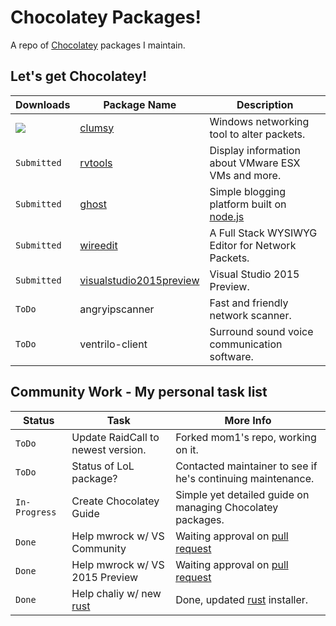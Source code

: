 # Chocolatey Packages!
A repo of [Chocolatey] packages I maintain.

## Let's get Chocolatey!
| Downloads | Package Name                    | Description                                                          |
|-----------|---------------------------------|----------------------------------------------------------------------|
| [![](http://img.shields.io/chocolatey/dt/clumsy.svg)](https://chocolatey.org/packages/clumsy) | [clumsy]                        | Windows networking tool to alter packets.                            |
| `Submitted` | [rvtools]                        | Display information about VMware ESX VMs and more.                   |
| `Submitted` | [ghost]                          | Simple blogging platform built on [node.js]                          |
| `Submitted` | [wireedit]                       | A Full Stack WYSIWYG Editor for Network Packets.                     |
| `Submitted` | [visualstudio2015preview]        | Visual Studio 2015 Preview.                                          |
| `ToDo` | angryipscanner                        | Fast and friendly network scanner.                                   |
| `ToDo` | ventrilo-client                       | Surround sound voice communication software.                         |


## Community Work - My personal task list
| Status        | Task                                   | More Info                                                            |
|---------------|----------------------------------------|----------------------------------------------------------------------|
| `ToDo`        | Update RaidCall to newest version.     | Forked mom1's repo, working on it.                                   |
| `ToDo`        | Status of LoL package?                 | Contacted maintainer to see if he's continuing maintenance.          |
| `In-Progress` | Create Chocolatey Guide         | Simple yet detailed guide on managing Chocolatey packages.           |
| `Done`        | Help mwrock w/ VS Community     | Waiting approval on [pull request]                                   |
| `Done`        | Help mwrock w/ VS 2015 Preview  | Waiting approval on [pull request]                                   |
| `Done`        | Help chaliy w/ new [rust]       | Done, updated [rust] installer.                                      |



<!-- Links -->

[Chocolatey]: https://chocolatey.org/
[clumsy]: https://chocolatey.org/packages/clumsy
[rvtools]: https://chocolatey.org/packages/rvtools
[ghost]: https://chocolatey.org/packages/ghost
[wireedit]: https://chocolatey.org/packages/wireedit
[rust]: https://chocolatey.org/packages/rust
[pull request]: https://github.com/mwrock/Chocolatey-Packages/pull/23
[node.js]: http://nodejs.org/
[visualstudio2015preview]: https://chocolatey.org/packages/visualstudio2015preview
[rescuetime]: https://www.rescuetime.com/installers/RescueTimeInstaller.exe
